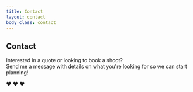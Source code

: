 ```yaml
---
title: Contact
layout: contact
body_class: contact
---
```


## Contact

Interested in a quote or looking to book a shoot? 
<br />
Send me a message with details on what you're looking for so we can start planning! 

&hearts; &hearts; &hearts;